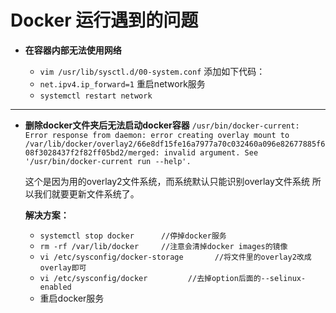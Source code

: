 # Docker 运行遇到的问题

 - **在容器内部无法使用网络** 

    + `vim /usr/lib/sysctl.d/00-system.conf`
    添加如下代码：
    + `net.ipv4.ip_forward=1`
    重启network服务
    + `systemctl restart network`
      



----------


 - **删除docker文件夹后无法启动docker容器**
`/usr/bin/docker-current: Error response from daemon: error creating overlay mount to /var/lib/docker/overlay2/66e8df15fe16a7977a70c032460a096e82677885f608f3028437f2f82ff05bd2/merged: invalid argument.
See '/usr/bin/docker-current run --help'.`

    这个是因为用的overlay2文件系统，而系统默认只能识别overlay文件系统
    所以我们就要更新文件系统了。
   
    **解决方案：**
   
   
   - `systemctl stop docker      //停掉docker服务`
   - `rm -rf /var/lib/docker     //注意会清掉docker images的镜像`
   - `vi /etc/sysconfig/docker-storage       //将文件里的overlay2改成overlay即可`
   - `vi /etc/sysconfig/docker         //去掉option后面的--selinux-enabled`
   - 重启docker服务